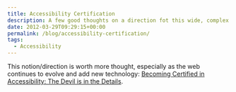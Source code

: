 ```yaml
---
title: Accessibility Certification
description: A few good thoughts on a direction fot this wide, complex field.
date: 2012-03-29T09:29:15+00:00
permalink: /blog/accessibility-certification/
tags:
  - Accessibility
---
```


This notion/direction is worth more thought, especially as the web continues to evolve and add new technology: [Becoming Certified in Accessibility: The Devil is in the Details](http://webaim.org/blog/accessibility-certification/).
